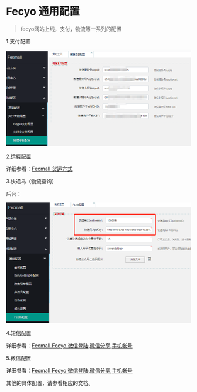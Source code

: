 Fecyo 通用配置
=========

> fecyo网站上线，支付，物流等一系列的配置


1.支付配置

![](images/fp2.png)

2.运费配置


详细参看：[Fecmall 货运方式](http://www.fecmall.com/doc/fecshop-guide/instructions/cn-2.0/guide-fecmall_shipping_method.html)

3.快递鸟（物流查询）

后台：

![](images/fp1.png)

4.短信配置

详细参看：[Fecmall Fecyo 微信登陆,微信分享,手机帐号](fecmall-fecyo-phone-weixin-account.md)

5.微信配置

详细参看：[Fecmall Fecyo 微信登陆,微信分享,手机帐号](fecmall-fecyo-phone-weixin-account.md)


其他的具体配置，请参看相应的文档。


















